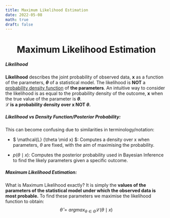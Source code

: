 ```yaml
---
title: Maximum Likelihood Estimation
date: 2022-05-08
math: true
draft: false
---
```


<h1 align="center">Maximum Likelihood Estimation </h1>


##### Likelihood 
**Likelihood** describes the joint probability of observed data, **x** as a function of the parameters, **$\theta$** of a statistical model. The likelihood is **NOT** a [probability density function](https://en.wikipedia.org/wiki/Probability_density_function) of **the parameters**. An intuitive way to consider the likelihood is as equal to the probability density of the outcome, **x** when the true value of the parameter is **$\theta$**.   
<strong>$\mathcal{L}$ is a probability density over x NOT $\theta$.</strong>

##### Likelihood vs Density Function/Posterior Probability:  
This can become confusing due to similarities in terminology/notation:  

- $ \mathcal{L} (\theta \mid x) $: Computes a density over x when parameters, $\theta$ are fixed, with the aim of maximising the probability.

- $p (\theta \mid x)$: Computes the posterior probability used in Bayesian Inference to find the likely parameters given a specific outcome.

##### Maximum Likelihood Estimation:
What is Maximum Likelihood exactly? It is simply the **values of the parameters of the statistical model under which the observed data is most probable.** To find these parameters we maximise the likelihood function to obtain:
$$ \hat{\theta} = {argmax}_{\theta \in \Theta} \mathcal{L} (\theta \mid x)$$